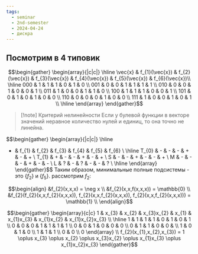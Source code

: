 ```yaml
---
tags:
  - seminar
  - 2nd-semester
  - 2024-04-24
  - дискра
---
```


## Посмотрим в 4 типовик

$$\begin{gather}
\begin{array}{|c|c|}
\hline \vec{x} & f_{1}(\vec{x}) & f_{2}(\vec{x}) & f_{3}(\vec{x}) & f_{4}(\vec{x}) & f_{5}(\vec{x}) & f_{6}(\vec{x})\\
\hline
000 & 1 & 1 & 1 & 0 & 1 & 0 \\
001 & 0 & 0 & 1 & 1 & 1 & 1 \\
010 & 0 & 0 & 1 & 0 & 0 & 1 \\
011 & 1 & 0 & 0 & 1 & 1 & 0 \\
100 & 1 & 1 & 1 & 0 & 0 & 1 \\
101 & 0 & 1 & 0 & 1 & 0 & 0 \\
110 & 0 & 0 & 0 & 1 & 0 & 0 \\
111 & 1 & 0 & 0 & 1 & 0 & 1 \\
\hline
\end{array}
\end{gather}$$

> [!note] Критерий нелинейности
> Если у булевой функции в векторе значений неравное количество нулей и единиц, то она точно не линейна.
> 

$$\begin{gather}
\begin{array}{|c|c|}
\hline
* & f_{1} & f_{2} & f_{3} & f_{4} & f_{5} & f_{6} \\
\hline
T_{0} & - & - & - & + & - & + \\
T_{1} & + & - & - & + & - & + \\
S & - & - & + & - & - & + \\
M & - & - & - & + & - & - \\
L & ? & - & ? & - & - & ? \\
\hline
\end{array}
\end{gather}$$
Таким образом, минимальные полные подсистемы - это $\{ f_{2} \}$ и $\{ f_{5} \}$.
рассмотрим $f_{2}$:

$$\begin{align}
&f_{2}(x,x,x) = \neg x \\
&f_{2}(x,x,f(x,x,x)) = \mathbb{0} \\
&f_{2}(f_{2}(x,x,f_{2}(x,x,x)), f_{2}(x,x,f_{2}(x,x,x)), f_{2}(x,x,f_{2}(x,x,x))) = \mathbb{1} \\
\end{align}$$

$$\begin{gather}
\begin{array}{c|c}
1 & x_{3} & x_{2} & x_{3}x_{2} & x_{1} & x_{1}x_{3} & x_{1}x_{2} & x_{1}x_{2}x_{3} \\
\hline
1 & 1 & 1 & 1 & 0 & 1 & 0 & 1 \\
0 & 0 & 0 & 1 & 1 & 1 & 1 \\
0 & 0 & 1 & 0 & 0 & 0 \\
0 & 1 & 1 & 0 & 0 &  \\
1 & 0 & 1 & 0 \\
1 & 1 & 1 \\
0 & 0 \\
0
\end{array} \\
f_{2}(x_{1},x_{2},x_{3}) = 1 \oplus x_{3} \oplus x_{2} \oplus x_{3}x_{2} \oplus x_{1}x_{3} \oplus x_{1}x_{2}x_{3}
\end{gather}$$
